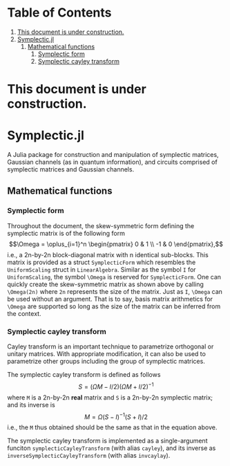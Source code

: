 
# Table of Contents

1.  [This document is under construction.](#org71300e8)
2.  [Symplectic.jl](#orge929fe6)
    1.  [Mathematical functions](#org1e21683)
        1.  [Symplectic form](#org30c4bab)
        2.  [Symplectic cayley transform](#org407455b)


<a id="org71300e8"></a>

# This document is under construction.


<a id="orge929fe6"></a>

# Symplectic.jl

A Julia package for construction and manipulation of symplectic matrices, Gaussian channels (as in quantum information), and circuits comprised of symplectic matrices and Gaussian channels.


<a id="org1e21683"></a>

## Mathematical functions


<a id="org30c4bab"></a>

### Symplectic form

Throughout the document, the skew-symmetric form defining the symplectic matrix is of the following form
$$\Omega = \oplus_{i=1}^n \begin{pmatrix}
0 & 1 \\
-1 & 0
\end{pmatrix},$$
i.e., a 2n-by-2n block-diagonal matrix with n identical sub-blocks. This matrix is provided as a struct `SymplecticForm` which resembles the `UniformScaling` struct in `LinearAlgebra`. Similar as the symbol `I` for `UniformScaling`, the symbol `\Omega` is reserved for `SymplecticForm`. One can quickly create the skew-symmetric matrix as shown above by calling `\Omega(2n)` where `2n` represents the size of the matrix. Just as `I`, `\Omega` can be used without an argument. That is to say, basis matrix arithmetics for `\Omega` are supported so long as the size of the matrix can be inferred from the context.


<a id="org407455b"></a>

### Symplectic cayley transform

Cayley transform is an important technique to parametrize orthogonal or unitary matrices. With appropriate modification, it can also be used to parametrize other groups including the group of symplectic matrices.

The symplectic cayley transform is defined as follows
$$S = (\Omega M - I/2)(\Omega M + I/2)^{-1}$$
where `M` is a 2n-by-2n **real** matrix and `S` is a 2n-by-2n symplectic matrix; and its inverse is
$$M = \Omega (S - I)^{-1}(S + I)/2$$
i.e., the `M` thus obtained should be the same as that in the equation above.

The symplectic cayley transform is implemented as a single-argument funciton `symplecticCayleyTransform` (with alias `cayley`), and its inverse as `inverseSymplecticCayleyTransform` (with alias `invcaylay`).

